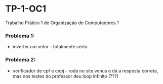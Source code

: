 # TP-1-OC1
Trabalho Prático 1 de Organização de Computadores 1 
### Problema 1: 
- inverter um vetor - totalmente certo
### Problema 2: 
- verificador de cpf e cnpj - roda no site venus e dá a resposta correta, mas nos testes do professor deu loop infinito (???) 
